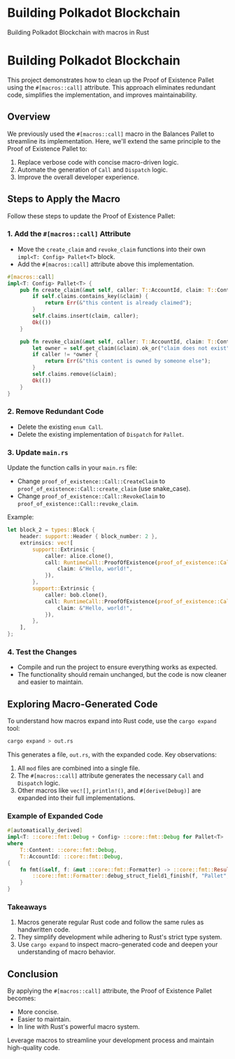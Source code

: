 # Building Polkadot Blockchain
Building Polkadot Blockchain with macros in Rust

# Building Polkadot Blockchain

This project demonstrates how to clean up the Proof of Existence Pallet using the `#[macros::call]` attribute. This approach eliminates redundant code, simplifies the implementation, and improves maintainability.

## Overview

We previously used the `#[macros::call]` macro in the Balances Pallet to streamline its implementation. Here, we'll extend the same principle to the Proof of Existence Pallet to:

1. Replace verbose code with concise macro-driven logic.
2. Automate the generation of `Call` and `Dispatch` logic.
3. Improve the overall developer experience.

## Steps to Apply the Macro

Follow these steps to update the Proof of Existence Pallet:

### 1. Add the `#[macros::call]` Attribute

- Move the `create_claim` and `revoke_claim` functions into their own `impl<T: Config> Pallet<T>` block.
- Add the `#[macros::call]` attribute above this implementation.

```rust
#[macros::call]
impl<T: Config> Pallet<T> {
    pub fn create_claim(&mut self, caller: T::AccountId, claim: T::Content) -> DispatchResult {
        if self.claims.contains_key(&claim) {
            return Err(&"this content is already claimed");
        }
        self.claims.insert(claim, caller);
        Ok(())
    }

    pub fn revoke_claim(&mut self, caller: T::AccountId, claim: T::Content) -> DispatchResult {
        let owner = self.get_claim(&claim).ok_or("claim does not exist")?;
        if caller != *owner {
            return Err(&"this content is owned by someone else");
        }
        self.claims.remove(&claim);
        Ok(())
    }
}
```

### 2. Remove Redundant Code

- Delete the existing `enum Call`.
- Delete the existing implementation of `Dispatch` for `Pallet`.

### 3. Update `main.rs`

Update the function calls in your `main.rs` file:

- Change `proof_of_existence::Call::CreateClaim` to `proof_of_existence::Call::create_claim` (use snake_case).
- Change `proof_of_existence::Call::RevokeClaim` to `proof_of_existence::Call::revoke_claim`.

Example:

```rust
let block_2 = types::Block {
    header: support::Header { block_number: 2 },
    extrinsics: vec![
        support::Extrinsic {
            caller: alice.clone(),
            call: RuntimeCall::ProofOfExistence(proof_of_existence::Call::create_claim {
                claim: &"Hello, world!",
            }),
        },
        support::Extrinsic {
            caller: bob.clone(),
            call: RuntimeCall::ProofOfExistence(proof_of_existence::Call::create_claim {
                claim: &"Hello, world!",
            }),
        },
    ],
};
```

### 4. Test the Changes

- Compile and run the project to ensure everything works as expected.
- The functionality should remain unchanged, but the code is now cleaner and easier to maintain.

## Exploring Macro-Generated Code

To understand how macros expand into Rust code, use the `cargo expand` tool:

```bash
cargo expand > out.rs
```

This generates a file, `out.rs`, with the expanded code. Key observations:

1. All `mod` files are combined into a single file.
2. The `#[macros::call]` attribute generates the necessary `Call` and `Dispatch` logic.
3. Other macros like `vec![]`, `println!()`, and `#[derive(Debug)]` are expanded into their full implementations.

### Example of Expanded Code

```rust
#[automatically_derived]
impl<T: ::core::fmt::Debug + Config> ::core::fmt::Debug for Pallet<T>
where
    T::Content: ::core::fmt::Debug,
    T::AccountId: ::core::fmt::Debug,
{
    fn fmt(&self, f: &mut ::core::fmt::Formatter) -> ::core::fmt::Result {
        ::core::fmt::Formatter::debug_struct_field1_finish(f, "Pallet", "claims", &&self.claims)
    }
}
```

### Takeaways

1. Macros generate regular Rust code and follow the same rules as handwritten code.
2. They simplify development while adhering to Rust's strict type system.
3. Use `cargo expand` to inspect macro-generated code and deepen your understanding of macro behavior.

## Conclusion

By applying the `#[macros::call]` attribute, the Proof of Existence Pallet becomes:

- More concise.
- Easier to maintain.
- In line with Rust's powerful macro system.

Leverage macros to streamline your development process and maintain high-quality code.

